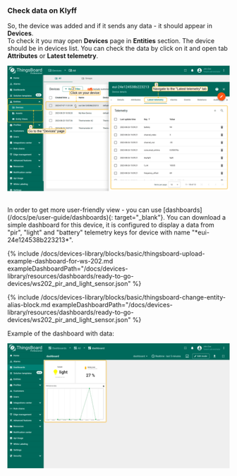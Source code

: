 ### Check data on Klyff

So, the device was added and if it sends any data - it should appear in **Devices**.  
To check it you may open **Devices** page in **Entities** section. 
The device should be in devices list. You can check the data by click on it and open tab **Attributes** or **Latest telemetry**.

![Check telemetry on device](/images/devices-library/ready-to-go-devices/ws202-pir-and-light-sensor/check-telemetry-on-device.png)

<br>
In order to get more user-friendly view - you can use [dashboards](/docs/pe/user-guide/dashboards){: target="_blank"}.  
You can download a simple dashboard for this device, it is configured to display a data from "pir", "light" and "battery" telemetry keys for device with name "*eui-24e124538b223213*".  

{% include /docs/devices-library/blocks/basic/thingsboard-upload-example-dashboard-for-ws-202.md exampleDashboardPath="/docs/devices-library/resources/dashboards/ready-to-go-devices/ws202_pir_and_light_sensor.json" %}  

{% include /docs/devices-library/blocks/basic/thingsboard-change-entity-alias-block.md exampleDashboardPath="/docs/devices-library/resources/dashboards/ready-to-go-devices/ws202_pir_and_light_sensor.json" %}

Example of the dashboard with data:

![Dashboard](/images/devices-library/ready-to-go-devices/ws202-pir-and-light-sensor/example-of-the-dashboard-pe.png)